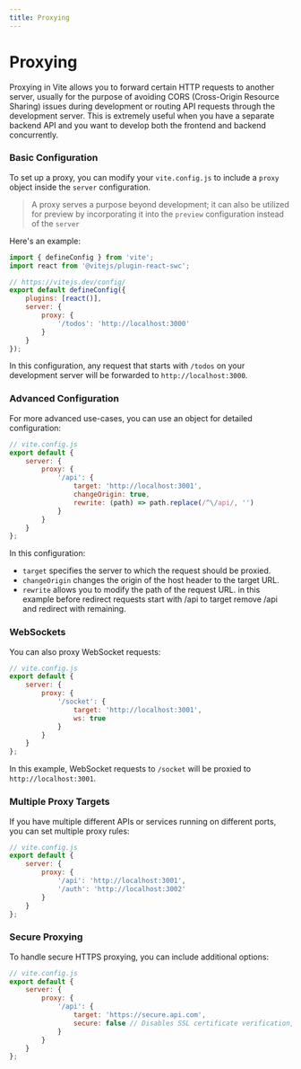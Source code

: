 ```yaml
---
title: Proxying
---
```


# Proxying

Proxying in Vite allows you to forward certain HTTP requests to another server, usually for the purpose of avoiding CORS (Cross-Origin Resource Sharing) issues during development or routing API requests through the development server. This is extremely useful when you have a separate backend API and you want to develop both the frontend and backend concurrently.

### Basic Configuration

To set up a proxy, you can modify your `vite.config.js` to include a `proxy` object inside the `server` configuration.

> A proxy serves a purpose beyond development; it can also be utilized for preview by incorporating it into the `preview` configuration instead of the `server`

Here's an example:

```js
import { defineConfig } from 'vite';
import react from '@vitejs/plugin-react-swc';

// https://vitejs.dev/config/
export default defineConfig({
	plugins: [react()],
	server: {
		proxy: {
			'/todos': 'http://localhost:3000'
		}
	}
});
```

In this configuration, any request that starts with `/todos` on your development server will be forwarded to `http://localhost:3000`.

### Advanced Configuration

For more advanced use-cases, you can use an object for detailed configuration:

```js
// vite.config.js
export default {
	server: {
		proxy: {
			'/api': {
				target: 'http://localhost:3001',
				changeOrigin: true,
				rewrite: (path) => path.replace(/^\/api/, '')
			}
		}
	}
};
```

In this configuration:

- `target` specifies the server to which the request should be proxied.
- `changeOrigin` changes the origin of the host header to the target URL.
- `rewrite` allows you to modify the path of the request URL. in this example before redirect requests start with /api to target remove /api and redirect with remaining.

### WebSockets

You can also proxy WebSocket requests:

```js
// vite.config.js
export default {
	server: {
		proxy: {
			'/socket': {
				target: 'http://localhost:3001',
				ws: true
			}
		}
	}
};
```

In this example, WebSocket requests to `/socket` will be proxied to `http://localhost:3001`.

### Multiple Proxy Targets

If you have multiple different APIs or services running on different ports, you can set multiple proxy rules:

```js
// vite.config.js
export default {
	server: {
		proxy: {
			'/api': 'http://localhost:3001',
			'/auth': 'http://localhost:3002'
		}
	}
};
```

### Secure Proxying

To handle secure HTTPS proxying, you can include additional options:

```js
// vite.config.js
export default {
	server: {
		proxy: {
			'/api': {
				target: 'https://secure.api.com',
				secure: false // Disables SSL certificate verification, useful for self-signed certificates
			}
		}
	}
};
```
